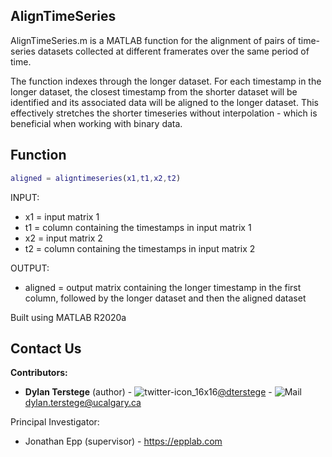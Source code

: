 ## AlignTimeSeries

AlignTimeSeries.m is a MATLAB function for the alignment of pairs of time-series datasets collected at different framerates over the same period of time.

The function indexes through the longer dataset.  For each timestamp in the longer dataset, the closest timestamp from the shorter dataset will be identified and its associated data will be aligned to the longer dataset.  This effectively stretches the shorter timeseries without interpolation - which is beneficial when working with binary data.

## Function

```MATLAB
aligned = aligntimeseries(x1,t1,x2,t2)
```

INPUT:

* x1 = input matrix 1
* t1 = column containing the timestamps in input matrix 1
* x2 = input matrix 2
* t2 = column containing the timestamps in input matrix 2

OUTPUT:

* aligned = output matrix containing the longer timestamp in the first column, followed by the longer dataset and then the aligned dataset


Built using MATLAB R2020a

## Contact Us

**Contributors:**
- **Dylan Terstege** (author) - ![twitter-icon_16x16](https://user-images.githubusercontent.com/44174532/113163958-e3d3e400-91fd-11eb-8d79-17906d8d3f25.png)[@dterstege](https://twitter.com/dterstege) - ![Mail](https://user-images.githubusercontent.com/44174532/113164412-50e77980-91fe-11eb-9282-dd83852578ce.png)
<dylan.terstege@ucalgary.ca>


Principal Investigator:
- Jonathan Epp (supervisor) - https://epplab.com

